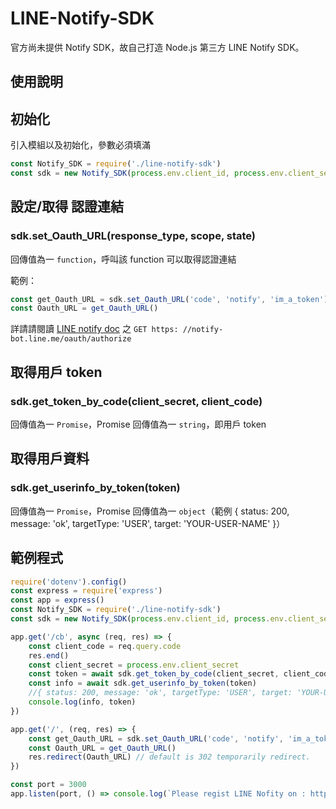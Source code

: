 # LINE-Notify-SDK

官方尚未提供 Notify SDK，故自己打造 Node.js 第三方 LINE Notify SDK。

## 使用說明

## 初始化

引入模組以及初始化，參數必須填滿

```javascript
const Notify_SDK = require('./line-notify-sdk')
const sdk = new Notify_SDK(process.env.client_id, process.env.client_secret, process.env.redirect_uri)
```

## 設定/取得 認證連結

### sdk.set_Oauth_URL(response_type, scope, state)
回傳值為一 `function`，呼叫該 function 可以取得認證連結

範例：
```javascript
const get_Oauth_URL = sdk.set_Oauth_URL('code', 'notify', 'im_a_token')
const Oauth_URL = get_Oauth_URL()
```
詳請請閱讀 [LINE notify doc](https://notify-bot.line.me/doc/en/) 之 `GET https: //notify-bot.line.me/oauth/authorize`

## 取得用戶 token

### sdk.get_token_by_code(client_secret, client_code)
回傳值為一 `Promise`，Promise 回傳值為一 `string`，即用戶 token

## 取得用戶資料
### sdk.get_userinfo_by_token(token)
回傳值為一 `Promise`，Promise 回傳值為一 `object`（範例 { status: 200, message: 'ok', targetType: 'USER', target: 'YOUR-USER-NAME' }）

## 範例程式

```javascript
require('dotenv').config()
const express = require('express')
const app = express()
const Notify_SDK = require('./line-notify-sdk')
const sdk = new Notify_SDK(process.env.client_id, process.env.client_secret, process.env.redirect_uri)

app.get('/cb', async (req, res) => {
    const client_code = req.query.code
    res.end()
    const client_secret = process.env.client_secret
    const token = await sdk.get_token_by_code(client_secret, client_code)
    const info = await sdk.get_userinfo_by_token(token)
    //{ status: 200, message: 'ok', targetType: 'USER', target: 'YOUR-USER-NAME' }
    console.log(info, token)
})

app.get('/', (req, res) => {
    const get_Oauth_URL = sdk.set_Oauth_URL('code', 'notify', 'im_a_token')
    const Oauth_URL = get_Oauth_URL()
    res.redirect(Oauth_URL) // default is 302 temporarily redirect.
})

const port = 3000
app.listen(port, () => console.log(`Please regist LINE Nofity on : http://localhost:${port}`))
````
